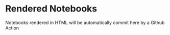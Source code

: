 # Rendered Notebooks
Notebooks rendered in HTML will be automatically commit here by a Github Action
